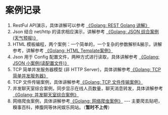 # 案例记录

1. RestFul API演示，具体讲解可以参考 [《Golang: REST Golang 讲解》](http://www.merlinblog.site/posts/487b8e3a/)
2. Json 结合 net/http 的请求相应演示，讲解参考 [《Golang: JSON 综合案例(天气预报)》](www.merlinblog.site/posts/777e9274/)
3. HTML 模板编程，两个案例：一个简单的，一个复杂的参数解析&展示，讲解参考，讲解参考 [《Golang: HTML Template案例》](www.merlinblog.site/posts/690caed4/)
4. Json 用于 Config 配置文件，两种方式进行读取，具体讲解参考 [《Golang: JSON 小案例(读配置文件)》](http://merlinblog.site/posts/4620296/)
5. TCP 简单并发服务器模型 (非 HTTP Server)，具体讲解参考[《Golang: TCP 简单并发服务器》](http://www.merlinblog.site/posts/a8342f6/)
6. TCP 文件传输案例，具体讲解参考[《Golang: TCP 文件传输案例》]()
7. 并发聊天室综合案例，同步显示在线人员数量，聊天消息转发，具体讲解参考[《Golang: 并发聊天室综合案例》](http://www.merlinblog.site/posts/1e2300e0/)
8. 网络爬虫案例，具体讲解参考[《Golang: 网络爬虫案例》]() --- 主要爬去贴吧，糗事百科，捧腹网等休闲娱乐网站。（__暂时不上传__）